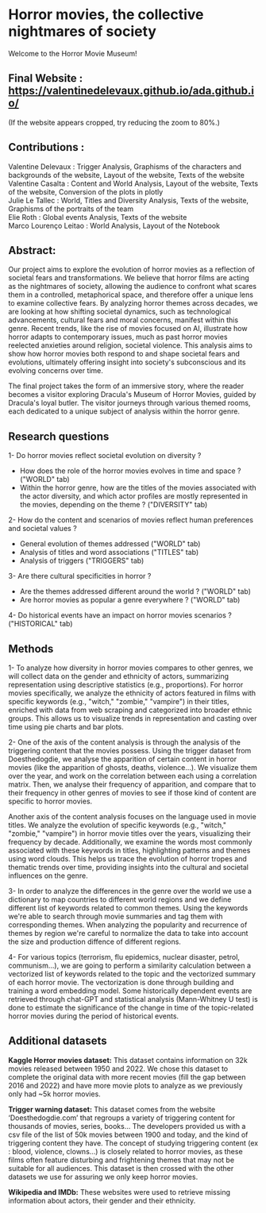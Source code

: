 # Horror movies, the collective nightmares of society 

Welcome to the Horror Movie Museum!


## Final Website : https://valentinedelevaux.github.io/ada.github.io/
(If the website appears cropped, try reducing the zoom to 80%.)

## Contributions :
Valentine Delevaux : Trigger Analysis, Graphisms of the characters and backgrounds of the website, Layout of the website, Texts of the website   
Valentine Casalta : Content and World Analysis, Layout of the website, Texts of the website, Conversion of the plots in plotly  
Julie Le Tallec : World, Titles and Diversity Analysis, Texts of the website, Graphisms of the portraits of the team  
Elie Roth : Global events Analysis, Texts of the website  
Marco Lourenço Leitao : World Analysis, Layout of the Notebook  

## Abstract: 
Our project aims to explore the evolution of  horror movies as a reflection of societal fears and transformations. We believe that horror films are acting as the nightmares of society, allowing the audience to confront what scares them in a controlled, metaphorical space, and therefore offer a unique lens to examine collective fears. 
By analyzing horror themes across decades, we are looking at how shifting societal dynamics, such as technological advancements, cultural fears and moral concerns, manifest within this genre. Recent trends, like the rise of movies focused on AI, illustrate how horror adapts to contemporary issues, much as past horror movies reelected anxieties around religion, societal violence. 
This analysis aims to show how horror movies both respond to and shape societal fears and evolutions, ultimately offering insight into society's subconscious and its evolving concerns over time. 

The final project takes the form of an immersive story, where the reader becomes a visitor exploring Dracula's Museum of Horror Movies, guided by Dracula's loyal butler. The visitor journeys through various themed rooms, each dedicated to a unique subject of analysis within the horror genre.


## Research questions 
1- Do horror movies reflect societal evolution on diversity ? 
- How does the role of the horror movies evolves in time and space ? ("WORLD" tab)
- Within the horror genre, how are the titles of the movies associated with the actor diversity, and which actor profiles are mostly represented in the movies, depending on the theme ? ("DIVERSITY" tab)

2- How do the content and scenarios of movies reflect human preferences and societal values ?
- General evolution of themes addressed ("WORLD" tab)
- Analysis of titles and word associations ("TITLES" tab)
- Analysis of triggers ("TRIGGERS" tab)

3- Are there cultural specificities in horror ? 
- Are the themes addressed different around the world ? ("WORLD" tab)
- Are horror movies as popular a genre everywhere ? ("WORLD" tab)

4- Do historical events have an impact on horror movies scenarios ? ("HISTORICAL" tab)

## Methods 
1- To analyze how diversity in horror movies compares to other genres, we will collect data on the gender and ethnicity of actors, summarizing representation using descriptive statistics (e.g., proportions). For horror movies specifically, we analyze the ethnicity of actors featured in films with specific keywords (e.g., "witch," "zombie," "vampire") in their titles, enriched with data from web scraping and categorized into broader ethnic groups. This allows us to visualize trends in representation and casting over time using pie charts and bar plots.

2- One of the axis of the content analysis is through the analysis of the triggering content that the movies possess. Using the trigger dataset from Doesthedogdie, we analyse the apparition of certain content in horror movies (like the apparition of ghosts, deaths, violence...). We visualize them over the year, and work on the correlation between each using a correlation matrix. Then, we analyse their frequency of apparition, and compare that to their frequency in other genres of movies to see if those kind of content are specific to horror movies.

Another axis of the content analysis focuses on the language used in movie titles. We analyze the evolution of specific keywords (e.g., "witch," "zombie," "vampire") in horror movie titles over the years, visualizing their frequency by decade. Additionally, we examine the words most commonly associated with these keywords in titles, highlighting patterns and themes using word clouds. This helps us trace the evolution of horror tropes and thematic trends over time, providing insights into the cultural and societal influences on the genre.

3- In order to analyze the differences in the genre over the world we use a dictionary to map countries to different world regions and we define different list of keywords related to common themes. Using the keywords we're able to search through movie summaries and tag them with corresponding themes. 
When analyzing the popularity and recurrence of themes by region we're careful to normalize the data to take into account the size and production diffence of different regions.

4- For various topics (terrorism, flu epidemics, nuclear disaster, petrol, communism…), we are going to perform a similarity calculation between a vectorized list of keywords related to the topic and the vectorized summary of each horror movie. The vectorization is done through building and training a word embedding model. Some historically dependent events are retrieved through chat-GPT and statistical analysis (Mann-Whitney U test) is done to estimate the significance of the change in time of the topic-related horror movies during the period of historical events.

## Additional datasets
**Kaggle Horror movies dataset:**
This dataset contains information on 32k movies released between 1950 and 2022. We chose this dataset to complete the original data with more recent movies (fill the gap between 2016 and 2022) and have more movie plots to analyze as we previously only had ~5k horror movies. 

**Trigger warning dataset:**
This dataset comes from the website ‘Doesthedogdie.com’ that regroups a variety of triggering content for thousands of movies, series, books… The developers provided us with a csv file of the list of 50k movies between 1900 and today, and the kind of triggering content they have. 
The concept of studying triggering content (ex : blood, violence, clowns…) is closely related to horror movies, as these films often feature disturbing and frightening themes that may not be suitable for all audiences.
This dataset is then crossed with the other datasets we use for assuring we only keep horror movies.

**Wikipedia and IMDb:**
These websites were used to retrieve missing information about actors, their gender and their ethnicity.
